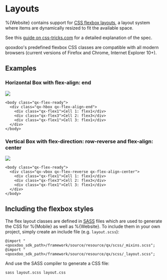 Layouts
=======

%{Website} contains support for [CSS flexbox
layouts](http://www.w3.org/TR/css-flexbox-1/), a layout system where
items are dynamically resized to fit the available space.

See this [guide on
css-tricks.com](http://css-tricks.com/snippets/css/a-guide-to-flexbox/)
for a detailed explanation of the spec.

qooxdoo's predefined flexbox CSS classes are compatible with all modern
browsers (current versions of Firefox and Chrome, Internet Explorer
10+).

Examples
--------

### Horizontal Box with flex-align: end

![](hbox.png)

``` {.sourceCode .html}
<body class="qx-flex-ready">
  <div class="qx-hbox qx-flex-align-end">
    <div class="qx-flex1">Cell 1: flex1</div>
    <div class="qx-flex3">Cell 2: flex3</div>
    <div class="qx-flex1">Cell 3: flex1</div>
  </div>
</body>
```

### Vertical Box with flex-direction: row-reverse and flex-align: center

![](vbox.png)

``` {.sourceCode .html}
<body class="qx-flex-ready">
  <div class="qx-vbox qx-flex-reverse qx-flex-align-center">
    <div class="qx-flex1">Cell 1: flex1</div>
    <div class="qx-flex3">Cell 2: flex3</div>
    <div class="qx-flex1">Cell 3: flex1</div>
  </div>
</body>
```

Including the flexbox styles
----------------------------

The flex layout classes are defined in [SASS](http://sass-lang.com/)
files which are used to generate the CSS for %{Mobile} as well as
%{Website}. To include them in your own project, simply create an
include file (e.g. `layout.scss`):

``` {.sourceCode .css}
@import "<qooxdoo_sdk_path>/framework/source/resource/qx/scss/_mixins.scss";
@import "<qooxdoo_sdk_path>/framework/source/resource/qx/scss/_layout.scss";
```

And use the SASS compiler to generate a CSS file:

``` {.sourceCode .bash}
sass layout.scss layout.css
```
